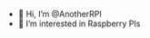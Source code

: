 - 👋 Hi, I’m @AnotherRPI
- 👀 I’m interested in Raspberry PIs

<!---
AnotherRPI/AnotherRPI is a ✨ special ✨ repository because its `README.md` (this file) appears on your GitHub profile.
You can click the Preview link to take a look at your changes.
--->
